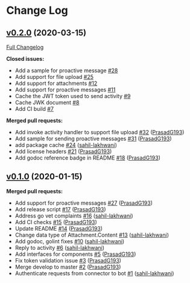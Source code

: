 # Change Log

## [v0.2.0](https://github.com/infracloudio/msbotbuilder-go/tree/v0.2.0) (2020-03-15)
[Full Changelog](https://github.com/infracloudio/msbotbuilder-go/compare/v0.1.0...v0.2.0)

**Closed issues:**

- Add a sample for proactive message [\#28](https://github.com/infracloudio/msbotbuilder-go/issues/28)
- Add support for file upload [\#25](https://github.com/infracloudio/msbotbuilder-go/issues/25)
- Add support for attachments [\#12](https://github.com/infracloudio/msbotbuilder-go/issues/12)
- Add support for proactive messages [\#11](https://github.com/infracloudio/msbotbuilder-go/issues/11)
- Cache the JWT token used to send activity [\#9](https://github.com/infracloudio/msbotbuilder-go/issues/9)
- Cache JWK document [\#8](https://github.com/infracloudio/msbotbuilder-go/issues/8)
- Add CI build [\#7](https://github.com/infracloudio/msbotbuilder-go/issues/7)

**Merged pull requests:**

- Add invoke activity handler to support file upload [\#32](https://github.com/infracloudio/msbotbuilder-go/pull/32) ([PrasadG193](https://github.com/PrasadG193))
- Add sample for sending proactive messages [\#31](https://github.com/infracloudio/msbotbuilder-go/pull/31) ([PrasadG193](https://github.com/PrasadG193))
- add package cache [\#24](https://github.com/infracloudio/msbotbuilder-go/pull/24) ([sahil-lakhwani](https://github.com/sahil-lakhwani))
- Add license headers [\#21](https://github.com/infracloudio/msbotbuilder-go/pull/21) ([PrasadG193](https://github.com/PrasadG193))
- Add godoc reference badge in README [\#18](https://github.com/infracloudio/msbotbuilder-go/pull/18) ([PrasadG193](https://github.com/PrasadG193))

## [v0.1.0](https://github.com/infracloudio/msbotbuilder-go/tree/v0.1.0) (2020-01-15)
**Merged pull requests:**

- Add support for proactive messages [\#27](https://github.com/infracloudio/msbotbuilder-go/pull/27) ([PrasadG193](https://github.com/PrasadG193))
- Add release script [\#17](https://github.com/infracloudio/msbotbuilder-go/pull/17) ([PrasadG193](https://github.com/PrasadG193))
- Address go vet complaints [\#16](https://github.com/infracloudio/msbotbuilder-go/pull/16) ([sahil-lakhwani](https://github.com/sahil-lakhwani))
- Add CI checks [\#15](https://github.com/infracloudio/msbotbuilder-go/pull/15) ([PrasadG193](https://github.com/PrasadG193))
- Update README [\#14](https://github.com/infracloudio/msbotbuilder-go/pull/14) ([PrasadG193](https://github.com/PrasadG193))
- Change data type of Attachment.Content [\#13](https://github.com/infracloudio/msbotbuilder-go/pull/13) ([sahil-lakhwani](https://github.com/sahil-lakhwani))
- Add godoc, golint fixes [\#10](https://github.com/infracloudio/msbotbuilder-go/pull/10) ([sahil-lakhwani](https://github.com/sahil-lakhwani))
- Reply to activity [\#6](https://github.com/infracloudio/msbotbuilder-go/pull/6) ([sahil-lakhwani](https://github.com/sahil-lakhwani))
- Add interfaces for components [\#5](https://github.com/infracloudio/msbotbuilder-go/pull/5) ([PrasadG193](https://github.com/PrasadG193))
- Fix token validation issue [\#3](https://github.com/infracloudio/msbotbuilder-go/pull/3) ([PrasadG193](https://github.com/PrasadG193))
- Merge develop to master [\#2](https://github.com/infracloudio/msbotbuilder-go/pull/2) ([PrasadG193](https://github.com/PrasadG193))
- Authenticate requests from connector to bot [\#1](https://github.com/infracloudio/msbotbuilder-go/pull/1) ([sahil-lakhwani](https://github.com/sahil-lakhwani))



